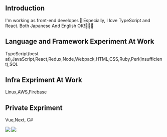 ## Introduction

I'm working as front-end developer.🙂
Especially, I love TypeScript and React.
Both Japanese And English OK!🐥🐥🐥

## Language and Framework Experiment At Work

TypeScript(best at),JavaScript,React,Redux,Node,Webpack,HTML,CSS,Ruby,Perl(insufficient),SQL


## Infra Expriment At Work

Linux,AWS,Firebase

## Private Expriment

Vue,Next, C#

<a href="https://github.com/Bookman0001">
  <img align="left" src="https://github-readme-stats.vercel.app/api?username=Bookman0001&count_private=true&show_icons=true" />
</a>
<a href="https://github.com/Bookman0001">
  <img align="left" src="https://github-readme-stats.vercel.app/api/top-langs/?username=Bookman0001" />
</a>
